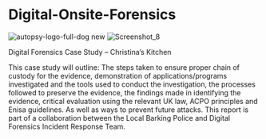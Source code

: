 # Digital-Onsite-Forensics

![autopsy-logo-full-dog new](https://github.com/Abdurr224/Digital-Onsite-Forensics/assets/166424757/c3afc481-b920-499f-8d67-1fdc23cdf542) ![Screenshot_8](https://github.com/Abdurr224/Digital-Onsite-Forensics/assets/166424757/01ddff1a-090a-4ec4-ae42-01d7a47e9d0f)


Digital Forensics Case Study – Christina’s Kitchen

This case study will outline: The steps taken to ensure proper chain of custody for the evidence, demonstration of applications/programs investigated and the tools used to conduct the investigation, the processes followed to preserve the evidence, the findings made in identifying the evidence, critical evaluation using the relevant UK law, ACPO principles and Enisa guidelines. As well as ways to prevent future attacks. This report is part of a collaboration between the Local Barking Police and Digital Forensics Incident Response Team.  




